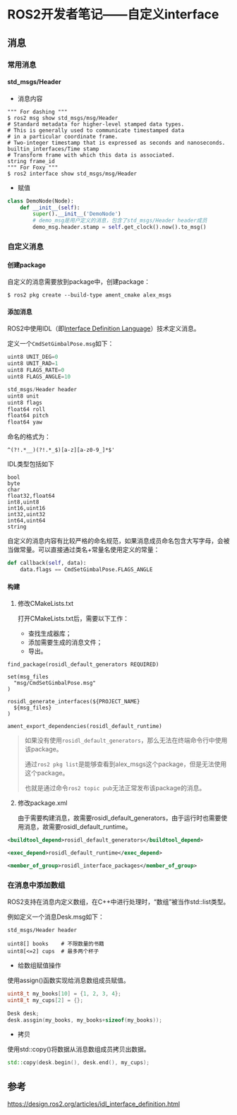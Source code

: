 # ROS2开发者笔记——自定义interface

## 消息

### 常用消息

#### std_msgs/Header

- 消息内容

```shell
""" For dashing """
$ ros2 msg show std_msgs/msg/Header 
# Standard metadata for higher-level stamped data types.
# This is generally used to communicate timestamped data
# in a particular coordinate frame.
# Two-integer timestamp that is expressed as seconds and nanoseconds.
builtin_interfaces/Time stamp
# Transform frame with which this data is associated.
string frame_id
""" For Foxy """
$ ros2 interface show std_msgs/msg/Header 
```

- 赋值

```python
class DemoNode(Node):
    def __init__(self):
        super().__init__('DemoNode')
        # demo_msg是用户定义的消息，包含了std_msgs/Header header成员
    	demo_msg.header.stamp = self.get_clock().now().to_msg()
```



### 自定义消息

#### 创建package

自定义的消息需要放到package中，创建package：

```shell
$ ros2 pkg create --build-type ament_cmake alex_msgs
```

#### 添加消息

ROS2中使用IDL（即[Interface Definition Language](https://www.omg.org/spec/IDL/)）技术定义消息。

定义一个`CmdSetGimbalPose.msg`如下：

```python
uint8 UNIT_DEG=0
uint8 UNIT_RAD=1
uint8 FLAGS_RATE=0
uint8 FLAGS_ANGLE=10

std_msgs/Header header
uint8 unit
uint8 flags
float64 roll
float64 pitch
float64 yaw
```

命名的格式为：

```shell
^(?!.*__)(?!.*_$)[a-z][a-z0-9_]*$'
```

IDL类型包括如下

```shell
bool
byte
char
float32,float64
int8,uint8
int16,uint16
int32,uint32
int64,uint64
string
```

自定义的消息内容有比较严格的命名规范，如果消息成员命名包含大写字母，会被当做常量。可以直接通过类名+常量名使用定义的常量：

```python
def callback(self, data):
	data.flags == CmdSetGimbalPose.FLAGS_ANGLE
```



#### 构建

1. 修改CMakeLists.txt

   打开CMakeLists.txt后，需要以下工作：

   - 查找生成器库；
   - 添加需要生成的消息文件；
   - 导出。

```shell
find_package(rosidl_default_generators REQUIRED)

set(msg_files
  "msg/CmdSetGimbalPose.msg"
)

rosidl_generate_interfaces(${PROJECT_NAME}
  ${msg_files}
)

ament_export_dependencies(rosidl_default_runtime)
```

> 如果没有使用`rosidl_default_generators`，那么无法在终端命令行中使用该package。
>
> 通过`ros2 pkg list`是能够查看到alex_msgs这个package，但是无法使用这个package。
>
> 也就是通过命令`ros2 topic pub`无法正常发布该package的消息。

2. 修改package.xml

   由于需要构建消息，故需要rosidl_default_generators，由于运行时也需要使用消息，故需要rosidl_default_runtime。

```xml
<buildtool_depend>rosidl_default_generators</buildtool_depend>

<exec_depend>rosidl_default_runtime</exec_depend>

<member_of_group>rosidl_interface_packages</member_of_group>
```

### 在消息中添加数组

ROS2支持在消息内定义数组，在C++中进行处理时，“数组”被当作std::list类型。

例如定义一个消息Desk.msg如下：

```shell
std_msgs/Header header

uint8[] books    # 不限数量的书籍
uint8[<=2] cups  # 最多两个杯子
```



- 给数组赋值操作

使用assign()函数实现给消息数组成员赋值。

```c++
uint8_t my_books[10] = {1, 2, 3, 4};
uint8_t my_cups[2] = {};
    
Desk desk;
desk.assgin(my_books, my_books+sizeof(my_books));
```

- 拷贝

使用std::copy()将数据从消息数组成员拷贝出数据。

```c++
std::copy(desk.begin(), desk.end(), my_cups);
```



## 参考

https://design.ros2.org/articles/idl_interface_definition.html

